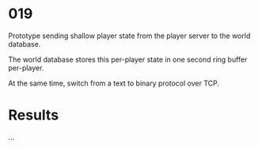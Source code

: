 # 019

Prototype sending shallow player state from the player server to the world database.

The world database stores this per-player state in one second ring buffer per-player.

At the same time, switch from a text to binary protocol over TCP.

# Results

...